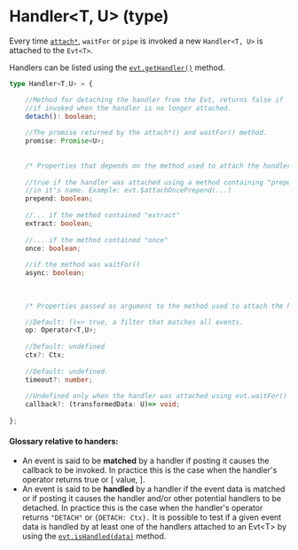 # Handler&lt;T, U&gt; \(type\)

Every time [`attach*`](https://docs.ts-evt.dev/api/evt/evt.attach), `waitFor` or `pipe` is invoked a new `Handler<T, U>` is attached to the `Evt<T>`.

Handlers can be listed using the [`evt.getHandler()`](https://docs.evt.land/api/evt/evt.gethandler) method. 

```typescript
type Handler<T,U> = {

    //Method for detaching the handler from the Evt, returns false if 
    //if invoked when the handler is no longer attached.
    detach(): boolean;
    
    //The promise returned by the attach*() and waitFor() method.
    promise: Promise<U>;
    
    
    /* Properties that depends on the method used to attach the handler */
    
    //true if the handler was attached using a method containing "prepend"
    //in it's name. Example: evt.$attachOncePrepend(...)
    prepend: boolean;
    
    //... if the method contained "extract"
    extract: boolean;
    
    //... if the method contained "once"
    once: boolean;
    
    //if the method was waitFor()
    async: boolean;
    
    
    
    /* Properties passed as argument to the method used to attach the handler */

    //Default: ()=> true, a filter that matches all events.
    op: Operator<T,U>; 
    
    //Default: undefined
    ctx?: Ctx; 
    
    //Default: undefined.
    timeout?: number;
    
    //Undefined only when the handler was attached using evt.waitFor()
    callback?: (transformedData: U)=> void;
    
};
```

#### Glossary relative to handers: 

* An event is said to be **matched** by a handler if posting it causes the callback to be invoked. In practice this is the case when the handler's operator returns true or \[ value, \].
* An event is said to be **handled** by a handler if the event data is matched or if posting it causes the handler and/or other potential handlers to be detached. In practice this is the case when the handler's operator returns `"DETACH"` or `{DETACH: Ctx}.` It is possible to test if a given event data is handled by at least one of the handlers attached to an Evt&lt;T&gt; by using the [`evt.isHandled(data)`](https://docs.ts-evt.dev/api/evt/evt.ishandled) method.

